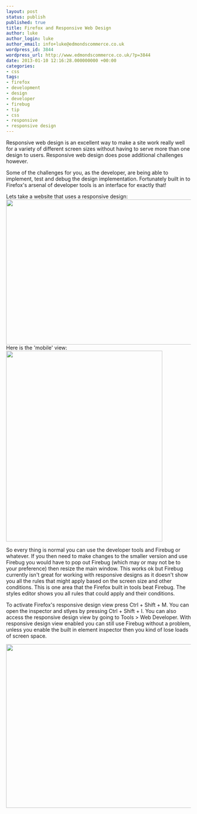 ```yaml
---
layout: post
status: publish
published: true
title: Firefox and Responsive Web Design
author: luke
author_login: luke
author_email: info+luke@edmondscommerce.co.uk
wordpress_id: 3844
wordpress_url: http://www.edmondscommerce.co.uk/?p=3844
date: 2013-01-10 12:16:28.000000000 +00:00
categories:
- css
tags:
- firefox
- development
- design
- developer
- firebug
- tip
- css
- responsive
- responsive design
---
```

Responsive web design is an excellent way to make a site work really well for a variety of different screen sizes without having to serve more than one design to users. Responsive web design does pose additional challenges however.

Some of the challenges for you, as the developer, are being able to implement, test and debug the design implementation. Fortunately built in to Firefox's arsenal of developer tools is an interface for exactly that!

Lets take a website that uses a responsive design:
<a href="http://www.edmondscommerce.co.uk/css/firefox-and-responsive-web-design/attachment/large-no-tools/" rel="attachment wp-att-3845"><img src="{% img  ({{ site.url }}/assets/large-no-tools-600x396.png %}" alt="" title="large-no-tools" width="600" height="396" class="alignnone size-medium wp-image-3845" /></a>
Here is the 'mobile' view:<a href="http://www.edmondscommerce.co.uk/css/firefox-and-responsive-web-design/attachment/small-no-tools/" rel="attachment wp-att-3847"><img src="{% img  ({{ site.url }}/assets/small-no-tools.png %}" alt="" title="small-no-tools" width="426" height="521" class="alignnone size-full wp-image-3847" /></a>

So every thing is normal you can use the developer tools and Firebug or whatever. If you then need to make changes to the smaller version and use Firebug you would have to pop out Firebug (which may or may not be to your preference) then resize the main window. This works ok but Firebug currently isn't great for working with responsive designs as it doesn't show you all the rules that might apply based on the screen size and other conditions. This is one area that the Firefox built in tools beat Firebug. The styles editor shows you all rules that could apply and their conditions.

To activate Firefox's responsive design view press Ctrl + Shift + M. You can open the inspector and stlyes by pressing Ctrl + Shift + I. You can also access the responsive design view by going to Tools > Web Developer. With responsive design view enabled you can still use Firebug without a problem, unless you enable the built in element inspector then you kind of lose loads of screen space.

<a href="http://www.edmondscommerce.co.uk/css/firefox-and-responsive-web-design/attachment/small-tools/" rel="attachment wp-att-3848"><img src="{% img  ({{ site.url }}/assets/small-tools-600x447.png %}" alt="" title="small-tools" width="600" height="447" class="alignnone size-medium wp-image-3848" /></a>

